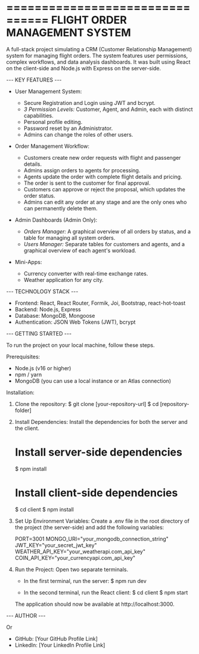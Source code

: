 ================================
FLIGHT ORDER MANAGEMENT SYSTEM
================================

A full-stack project simulating a CRM (Customer Relationship Management) system for managing flight orders. The system features user permissions, complex workflows, and data analysis dashboards. It was built using React on the client-side and Node.js with Express on the server-side.

--- KEY FEATURES ---

- User Management System:

  - Secure Registration and Login using JWT and bcrypt.
  - _3 Permission Levels:_ Customer, Agent, and Admin, each with distinct capabilities.
  - Personal profile editing.
  - Password reset by an Administrator.
  - Admins can change the roles of other users.

- Order Management Workflow:

  - Customers create new order requests with flight and passenger details.
  - Admins assign orders to agents for processing.
  - Agents update the order with complete flight details and pricing.
  - The order is sent to the customer for final approval.
  - Customers can approve or reject the proposal, which updates the order status.
  - Admins can edit any order at any stage and are the only ones who can permanently delete them.

- Admin Dashboards (Admin Only):

  - _Orders Manager:_ A graphical overview of all orders by status, and a table for managing all system orders.
  - _Users Manager:_ Separate tables for customers and agents, and a graphical overview of each agent's workload.

- Mini-Apps:
  - Currency converter with real-time exchange rates.
  - Weather application for any city.

--- TECHNOLOGY STACK ---

- Frontend: React, React Router, Formik, Joi, Bootstrap, react-hot-toast
- Backend: Node.js, Express
- Database: MongoDB, Mongoose
- Authentication: JSON Web Tokens (JWT), bcrypt

--- GETTING STARTED ---

To run the project on your local machine, follow these steps.

Prerequisites:

- Node.js (v16 or higher)
- npm / yarn
- MongoDB (you can use a local instance or an Atlas connection)

Installation:

1. Clone the repository:
   $ git clone [your-repository-url]
   $ cd [repository-folder]

2. Install Dependencies:
   Install the dependencies for both the server and the client.

   # Install server-side dependencies

   $ npm install

   # Install client-side dependencies

   $ cd client
   $ npm install

3. Set Up Environment Variables:
   Create a .env file in the root directory of the project (the server-side) and add the following variables:

   PORT=3001
   MONGO_URI="your_mongodb_connection_string"
   JWT_KEY="your_secret_jwt_key"
   WEATHER_API_KEY="your_weatherapi.com_api_key"
   COIN_API_KEY="your_currencyapi.com_api_key"

4. Run the Project:
   Open two separate terminals.

   - In the first terminal, run the server:
     $ npm run dev

   - In the second terminal, run the React client:
     $ cd client
     $ npm start

   The application should now be available at http://localhost:3000.

--- AUTHOR ---

Or

- GitHub: [Your GitHub Profile Link]
- LinkedIn: [Your LinkedIn Profile Link]
